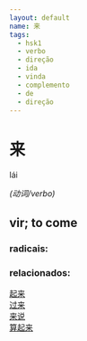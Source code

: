 ```yaml
--- 
layout: default
name: 来 
tags: 
  - hsk1
  - verbo
  - direção
  - ida
  - vinda
  - complemento
  - de
  - direção
--- 
```

# 来 
lái  
 
*(动词/verbo)*  
## vir; to come 
### radicais: 
### relacionados: 
[起来](/zhengshidu/hsk1/起来)  
[过来](/zhengshidu/hsk2/过来)  
[来说](/zhengshidu/outras/来说)  
[算起来](/zhengshidu/outras/算起来)  
